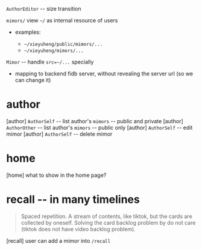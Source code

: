 `AuthorEditor` -- size transition

`mimors/` view `~/` as internal resource of users

- examples:

  - `~/xieyuheng/public/mimors/...`
  - `~/xieyuheng/mimors/...`

`Mimor` -- handle `src=~/...` specially

- mapping to backend fidb server, without revealing the server url (so we can change it)

# author

[author] `AuthorSelf` -- list author's `mimors` -- public and private
[author] `AuthorOther` -- list author's `mimors` -- public only
[author] `AuthorSelf` -- edit mimor
[author] `AuthorSelf` -- delete mimor

# home

[home] what to show in the home page?

# recall -- in many timelines

> Spaced repetition. A stream of contents, like tiktok, but the cards
> are collected by oneself. Solving the card backlog problem by do not
> care (tiktok does not have video backlog problem).

[recall] user can add a mimor into `/recall`
